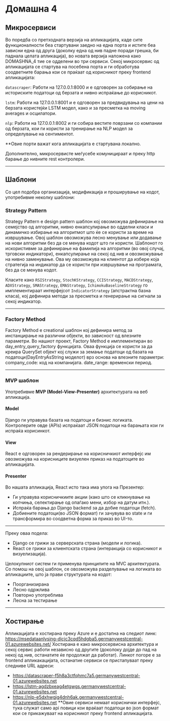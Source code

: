# Домашна 4

## Микросервиси

Во поредба со претходната верзија на апликацијата, каде сите функционалности беа стартувани заедно на една порта и истите беа зависни една од друга (доколку една од нив падне поради грешка, би паднала целата апликација), во новата верзија наложена како DOMASHNA_4 тие се одделени во три сервиси.
Секој микросервис од апликацијата се стартува на посебена порта и ги обработува соодветните барања кои се праќаат од корисникот преку frontend апликацијата:

`datascraper`: Работи на 127.0.0.1:8000 и е одговорен за собирање на историските податоци од берзата и нивно испраќање до корисникот.

`lstm`: Работи на 127.0.0.1:8001 и е одговорен за предвидувања на цени на берзата користејќи LSTM модел, како и за пресметка на moving averages и осцилатори.

`nlp`: Работи на 127.0.0.1:8002 и ги собира вестите поврзани со компании од берзата, кои ги користи за тренирање на NLP модел за определување на сентиментот.

**Овие порти важат кога апликацијата е стартувана локално.

Дополнително, микросервисте меѓусебе комуницираат и преку http барање до нивните rest контролери. 

---
## Шаблони

Со цел подобра организација, модификација и проширување на кодот, употребивме неколку шаблони:

### Strategy Pattern

Strategy Pattern е design pattern шаблон кој овозможува дефинирање на семејство од алгоритми, нивно енкапсулирање во одделни класи и динамичко избирање на алгоритмот што ќе се користи за време на извршување. Овој шаблон овозможува лесно менување или додавање на нови алгоритми без да се менува кодот што ги користи.
Шаблонот го искористивме за дефинирање на фамилија на алгоритми (во овој случај, трговски индикатори), енкапсулирање на секој од нив и овозможување на нивно заменување. Ова му овозможува на клиентот да избере која стратегија на индикатор да се користи при извршување на програмата, без да се менува кодот. 

Класите како `RSIStrategy`, `StochKStrategy`, `CCIStrategy`, `MACDStrategy`, `ADXStrategy`, `SMAStrategy`, `EMAStrategy`, `IchimokuBaselineStrategy` го имплементираат интерфејсот `IndicatorStrategy` (апстрактна базна класа), кој дефинира методи за пресметка и генерирање на сигнали за секој индикатор.

---

### Factory Method
Factory Method е creational шаблон кој дефинира метод за инстанцирање на различни објекти, во зависност од влезните параметри.
Во нашиот проект, Factory Method е имплементиран во day_entry_query_factory функцијата. Оваа функција се користи за да креира QuerySet објект кој служи за земање податоци од базата на податоци(DayEntryAsString моделот) врз основа на влезните параметри:
company_code: код на компанијата.
date_range: временски период.

---

### MVP шаблон

Употребивме **MVP (Model-View-Presenter)** архитектурата на веб апликација.

#### Model

Django ги управува базата на податоци и бизнис логиката. Контролерите овде (APIs) испраќаат JSON податоци на барањата кои ги испраќа корисинкот.

#### View

React е одговорен за рендерирање на корисничкиот интерфејс им овозможува на корисниците визуелен приказ на податоците во апликацијата.

#### Presenter

Во нашата апликација, React исто така има улога на Презентер:
- Ги управува корисничкиите акции (како што се кликнување на копчиња,  селектирање од опаѓако мени, избор на датум итн.).
- Испраќа барања до Django backend за да добие податоци (fetch). 
- Добиените податоци(во JSON формат) ги зачувува во state и ги трансформира во соодветна форма за приказ во UI-то.

---

Преку оваа подела:
- Django се грижи за серверската страна (модели и логика).
- React се грижи за клиентската страна (интеракција со корисникот и визуелизација).

Целокупниот систем ги применува принципите на MVC архитектурата. Со помош на овој шаблон, се овозможува разделување на логиката во апликациите, што ја прави структурата на кодот:
- Поорганизирана
- Лесно одржлива
- Повторно употреблива
- Лесна за тестирање

---
## Хостирање
Апликацијата е хостирана преку Azure и е достапна на следиот линк: https://msedataanlysing-djcjc3cqd5hdgba5.germanywestcentral-01.azurewebsites.net/ 
Хостирана е како микросервисна архитектура и секој сервис работи независно од другите (доколоку дојде до пад на некој од нив, останатите ќе продолжат да работат).
Линкот погоре е за frontend апликакацијата, останатие сервиси се пристапуваат преку следниве URL адреси:
- https://datascraper-f5h8a3ctfqhmc7a5.germanywestcentral-01.azurewebsites.net
- https://lstm-agdzbxeag4etgwgs.germanywestcentral-01.azurewebsites.net
- https://nlp-e5dxhwgjg4dnh6ak.germanywestcentral-01.azurewebsites.net
**Овие сервиси немаат кориснички интерфејс, тука служат само api повици кои враќаат податоци во json формат кои се прикажуваат на корисникот преку frontend апликацијата.